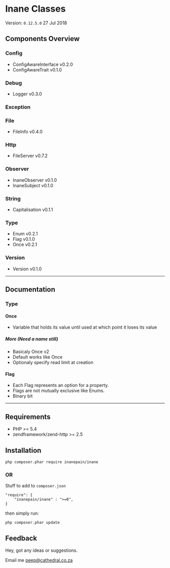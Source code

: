# Inane Classes

Version: `0.12.5.0` 27 Jul 2018

## Components Overview

### Config

- ConfigAwareInterface v0.2.0
- ConfigAwareTrait v0.1.0

### Debug

 - Logger v0.3.0

### Exception

### File

 - FileInfo v0.4.0

### Http

 - FileServer v0.7.2
 
### Observer

 - InaneObserver v0.1.0
 - InaneSubject v0.1.0

### String

 - Capitalisation v0.1.1

### Type

 - Enum v0.2.1
 - Flag v0.1.0
 - Once v0.2.1

### Version

 - Version v0.1.0

---

## Documentation

### Type

#### Once

 - Variable that holds its value until used at which point it loses its value

##### More (Need a name still)

 - Basicaly Once v2
 - Default works like Once
 - Optionaly specify read limit at creation 

#### Flag

 - Each Flag represents an option for a property.
 - Flags are not mutually exclusive like Enums.
 - Binary bit

---

## Requirements

-   PHP \>= 5.4
-   zendframework/zend-http >= 2.5

## Installation

```
php composer.phar require inanepain/inane
```

### OR

Stuff to add to `composer.json`

```
"require": {
    "inanepain/inane" : ">=0",
}
```

then simply run:

```
php composer.phar update
```

## Feedback

Hey, got any ideas or suggestions.

Email me <peep@cathedral.co.za>
